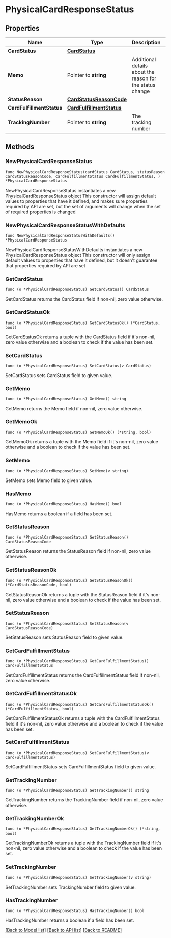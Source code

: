 # PhysicalCardResponseStatus

## Properties

Name | Type | Description | Notes
------------ | ------------- | ------------- | -------------
**CardStatus** | [**CardStatus**](CardStatus.md) |  | 
**Memo** | Pointer to **string** | Additional details about the reason for the status change | [optional] 
**StatusReason** | [**CardStatusReasonCode**](CardStatusReasonCode.md) |  | 
**CardFulfillmentStatus** | [**CardFulfillmentStatus**](CardFulfillmentStatus.md) |  | 
**TrackingNumber** | Pointer to **string** | The tracking number | [optional] [readonly] 

## Methods

### NewPhysicalCardResponseStatus

`func NewPhysicalCardResponseStatus(cardStatus CardStatus, statusReason CardStatusReasonCode, cardFulfillmentStatus CardFulfillmentStatus, ) *PhysicalCardResponseStatus`

NewPhysicalCardResponseStatus instantiates a new PhysicalCardResponseStatus object
This constructor will assign default values to properties that have it defined,
and makes sure properties required by API are set, but the set of arguments
will change when the set of required properties is changed

### NewPhysicalCardResponseStatusWithDefaults

`func NewPhysicalCardResponseStatusWithDefaults() *PhysicalCardResponseStatus`

NewPhysicalCardResponseStatusWithDefaults instantiates a new PhysicalCardResponseStatus object
This constructor will only assign default values to properties that have it defined,
but it doesn't guarantee that properties required by API are set

### GetCardStatus

`func (o *PhysicalCardResponseStatus) GetCardStatus() CardStatus`

GetCardStatus returns the CardStatus field if non-nil, zero value otherwise.

### GetCardStatusOk

`func (o *PhysicalCardResponseStatus) GetCardStatusOk() (*CardStatus, bool)`

GetCardStatusOk returns a tuple with the CardStatus field if it's non-nil, zero value otherwise
and a boolean to check if the value has been set.

### SetCardStatus

`func (o *PhysicalCardResponseStatus) SetCardStatus(v CardStatus)`

SetCardStatus sets CardStatus field to given value.


### GetMemo

`func (o *PhysicalCardResponseStatus) GetMemo() string`

GetMemo returns the Memo field if non-nil, zero value otherwise.

### GetMemoOk

`func (o *PhysicalCardResponseStatus) GetMemoOk() (*string, bool)`

GetMemoOk returns a tuple with the Memo field if it's non-nil, zero value otherwise
and a boolean to check if the value has been set.

### SetMemo

`func (o *PhysicalCardResponseStatus) SetMemo(v string)`

SetMemo sets Memo field to given value.

### HasMemo

`func (o *PhysicalCardResponseStatus) HasMemo() bool`

HasMemo returns a boolean if a field has been set.

### GetStatusReason

`func (o *PhysicalCardResponseStatus) GetStatusReason() CardStatusReasonCode`

GetStatusReason returns the StatusReason field if non-nil, zero value otherwise.

### GetStatusReasonOk

`func (o *PhysicalCardResponseStatus) GetStatusReasonOk() (*CardStatusReasonCode, bool)`

GetStatusReasonOk returns a tuple with the StatusReason field if it's non-nil, zero value otherwise
and a boolean to check if the value has been set.

### SetStatusReason

`func (o *PhysicalCardResponseStatus) SetStatusReason(v CardStatusReasonCode)`

SetStatusReason sets StatusReason field to given value.


### GetCardFulfillmentStatus

`func (o *PhysicalCardResponseStatus) GetCardFulfillmentStatus() CardFulfillmentStatus`

GetCardFulfillmentStatus returns the CardFulfillmentStatus field if non-nil, zero value otherwise.

### GetCardFulfillmentStatusOk

`func (o *PhysicalCardResponseStatus) GetCardFulfillmentStatusOk() (*CardFulfillmentStatus, bool)`

GetCardFulfillmentStatusOk returns a tuple with the CardFulfillmentStatus field if it's non-nil, zero value otherwise
and a boolean to check if the value has been set.

### SetCardFulfillmentStatus

`func (o *PhysicalCardResponseStatus) SetCardFulfillmentStatus(v CardFulfillmentStatus)`

SetCardFulfillmentStatus sets CardFulfillmentStatus field to given value.


### GetTrackingNumber

`func (o *PhysicalCardResponseStatus) GetTrackingNumber() string`

GetTrackingNumber returns the TrackingNumber field if non-nil, zero value otherwise.

### GetTrackingNumberOk

`func (o *PhysicalCardResponseStatus) GetTrackingNumberOk() (*string, bool)`

GetTrackingNumberOk returns a tuple with the TrackingNumber field if it's non-nil, zero value otherwise
and a boolean to check if the value has been set.

### SetTrackingNumber

`func (o *PhysicalCardResponseStatus) SetTrackingNumber(v string)`

SetTrackingNumber sets TrackingNumber field to given value.

### HasTrackingNumber

`func (o *PhysicalCardResponseStatus) HasTrackingNumber() bool`

HasTrackingNumber returns a boolean if a field has been set.


[[Back to Model list]](../../README.md#documentation-for-models) [[Back to API list]](../../README.md#documentation-for-api-endpoints) [[Back to README]](../../README.md)


